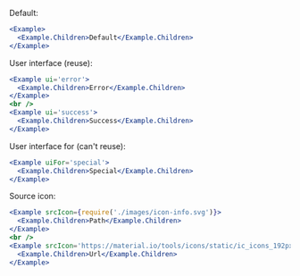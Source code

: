 Default:

```jsx
<Example>
  <Example.Children>Default</Example.Children>
</Example>
```

User interface (reuse):

```jsx
<Example ui='error'>
  <Example.Children>Error</Example.Children>
</Example>
<br />
<Example ui='success'>
  <Example.Children>Success</Example.Children>
</Example>
```

User interface for (can't reuse):

```jsx
<Example uiFor='special'>
  <Example.Children>Special</Example.Children>
</Example>
```

Source icon:

```jsx
<Example srcIcon={require('./images/icon-info.svg')}>
  <Example.Children>Path</Example.Children>
</Example>
<br />
<Example srcIcon='https://material.io/tools/icons/static/ic_icons_192px_light.svg'>
  <Example.Children>Url</Example.Children>
</Example>
```
